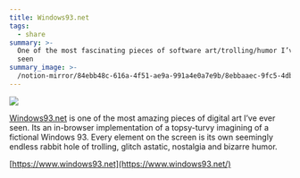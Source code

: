 ```yaml
---
title: Windows93.net
tags:
  - share
summary: >-
  One of the most fascinating pieces of software art/trolling/humor I’ve ever
  seen
summary_image: >-
  /notion-mirror/84ebb48c-616a-4f51-ae9a-991a4e0a7e9b/8ebbaaec-9fc5-4db4-b001-2bfdb5e96061/Screenshot_2024-07-24_at_5.51.50_PM.png
---
```

![](/notion-mirror/84ebb48c-616a-4f51-ae9a-991a4e0a7e9b/8ebbaaec-9fc5-4db4-b001-2bfdb5e96061/Screenshot_2024-07-24_at_5.51.50_PM.png)

[Windows93.net](http://windows93.net/) is one of the most amazing pieces of digital art I’ve ever seen. Its an in-browser implementation of a topsy-turvy imagining of a fictional Windows 93. Every element on the screen is its own seemingly endless rabbit hole of trolling, glitch astatic, nostalgia and bizarre humor.

[https://www.windows93.net](https://www.windows93.net/)
